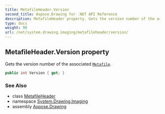 ```yaml
---
title: MetafileHeader.Version
second_title: Aspose.Drawing for .NET API Reference
description: MetafileHeader property. Gets the version number of the associated Metafile
type: docs
weight: 90
url: /net/system.drawing.imaging/metafileheader/version/
---
```

## MetafileHeader.Version property

Gets the version number of the associated [`Metafile`](../../metafile/).

```csharp
public int Version { get; }
```

### See Also

* class [MetafileHeader](../)
* namespace [System.Drawing.Imaging](../../metafileheader/)
* assembly [Aspose.Drawing](../../../)


